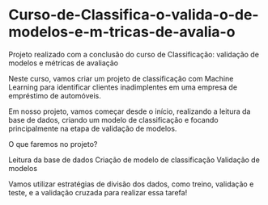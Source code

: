 # Curso-de-Classifica-o-valida-o-de-modelos-e-m-tricas-de-avalia-o
Projeto realizado com a conclusão do curso de Classificação: validação de modelos e métricas de avaliação

Neste curso, vamos criar um projeto de classificação com Machine Learning para identificar clientes inadimplentes em uma empresa de empréstimo de automóveis.

Em nosso projeto, vamos começar desde o início, realizando a leitura da base de dados, criando um modelo de classificação e focando principalmente na etapa de validação de modelos.

O que faremos no projeto?

Leitura da base de dados
Criação de modelo de classificação
Validação de modelos

Vamos utilizar estratégias de divisão dos dados, como treino, validação e teste, e a validação cruzada para realizar essa tarefa!